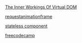 [The Inner Workings Of Virtual DOM](https://medium.com/@rajaraodv/the-inner-workings-of-virtual-dom-666ee7ad47cf)

[requestanimationframe](https://javascript.ruanyifeng.com/htmlapi/requestanimationframe.html)

[stateless component](https://hackernoon.com/react-stateless-functional-components-nine-wins-you-might-have-overlooked-997b0d933dbc)

[freecodecamp](https://medium.freecodecamp.org/)
